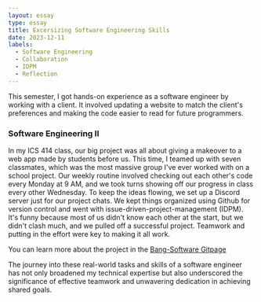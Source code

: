 ```yaml
---
layout: essay
type: essay
title: Excersizing Software Engineering Skills
date: 2023-12-11
labels:
  - Software Engineering
  - Collaboration
  - IDPM
  - Reflection
---
```

This semester, I got hands-on experience as a software engineer by working with a client. It involved updating a website to match the client's preferences and making the code easier to read for future programmers.

### Software Engineering II
In my ICS 414 class, our big project was all about giving a makeover to a web app made by students before us. This time, I teamed up with seven classmates, which was the most massive group I've ever worked with on a school project. Our weekly routine involved checking out each other's code every Monday at 9 AM, and we took turns showing off our progress in class every other Wednesday. To keep the ideas flowing, we set up a Discord server just for our project chats. We kept things organized using Github for version control and went with issue-driven-project-management (IDPM). It's funny because most of us didn't know each other at the start, but we didn't clash much, and we pulled off a successful project. Teamwork and putting in the effort were key to making it all work.

You can learn more about the project in the <a href="https://github.com/bang-software"><i class="large github icon"></i>Bang-Software Gitpage</a>

The journey into these real-world tasks and skills of a software engineer has not only broadened my technical expertise but also underscored the significance of effective teamwork and unwavering dedication in achieving shared goals.
<br><br>
